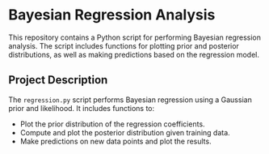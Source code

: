 # Bayesian Regression Analysis

This repository contains a Python script for performing Bayesian regression analysis. The script includes functions for plotting prior and posterior distributions, as well as making predictions based on the regression model.

## Project Description

The `regression.py` script performs Bayesian regression using a Gaussian prior and likelihood. It includes functions to:
- Plot the prior distribution of the regression coefficients.
- Compute and plot the posterior distribution given training data.
- Make predictions on new data points and plot the results.
